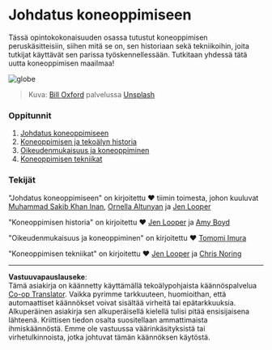 <!--
CO_OP_TRANSLATOR_METADATA:
{
  "original_hash": "cf8ecc83f28e5b98051d2179eca08e08",
  "translation_date": "2025-09-05T00:20:41+00:00",
  "source_file": "1-Introduction/README.md",
  "language_code": "fi"
}
-->
# Johdatus koneoppimiseen

Tässä opintokokonaisuuden osassa tutustut koneoppimisen peruskäsitteisiin, siihen mitä se on, sen historiaan sekä tekniikoihin, joita tutkijat käyttävät sen parissa työskennellessään. Tutkitaan yhdessä tätä uutta koneoppimisen maailmaa!

![globe](../../../1-Introduction/images/globe.jpg)
> Kuva: <a href="https://unsplash.com/@bill_oxford?utm_source=unsplash&utm_medium=referral&utm_content=creditCopyText">Bill Oxford</a> palvelussa <a href="https://unsplash.com/s/photos/globe?utm_source=unsplash&utm_medium=referral&utm_content=creditCopyText">Unsplash</a>
  
### Oppitunnit

1. [Johdatus koneoppimiseen](1-intro-to-ML/README.md)
1. [Koneoppimisen ja tekoälyn historia](2-history-of-ML/README.md)
1. [Oikeudenmukaisuus ja koneoppiminen](3-fairness/README.md)
1. [Koneoppimisen tekniikat](4-techniques-of-ML/README.md)

### Tekijät

"Johdatus koneoppimiseen" on kirjoitettu ♥️ tiimin toimesta, johon kuuluvat [Muhammad Sakib Khan Inan](https://twitter.com/Sakibinan), [Ornella Altunyan](https://twitter.com/ornelladotcom) ja [Jen Looper](https://twitter.com/jenlooper)

"Koneoppimisen historia" on kirjoitettu ♥️ [Jen Looper](https://twitter.com/jenlooper) ja [Amy Boyd](https://twitter.com/AmyKateNicho)

"Oikeudenmukaisuus ja koneoppiminen" on kirjoitettu ♥️ [Tomomi Imura](https://twitter.com/girliemac)

"Koneoppimisen tekniikat" on kirjoitettu ♥️ [Jen Looper](https://twitter.com/jenlooper) ja [Chris Noring](https://twitter.com/softchris)

---

**Vastuuvapauslauseke**:  
Tämä asiakirja on käännetty käyttämällä tekoälypohjaista käännöspalvelua [Co-op Translator](https://github.com/Azure/co-op-translator). Vaikka pyrimme tarkkuuteen, huomioithan, että automaattiset käännökset voivat sisältää virheitä tai epätarkkuuksia. Alkuperäinen asiakirja sen alkuperäisellä kielellä tulisi pitää ensisijaisena lähteenä. Kriittisen tiedon osalta suositellaan ammattimaista ihmiskäännöstä. Emme ole vastuussa väärinkäsityksistä tai virhetulkinnoista, jotka johtuvat tämän käännöksen käytöstä.